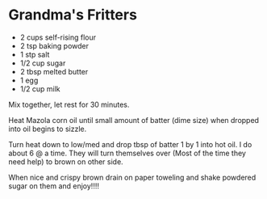 Grandma's Fritters
==================

- 2 cups self-rising flour
- 2 tsp baking powder
- 1 stp salt
- 1/2 cup sugar
- 2 tbsp melted butter
- 1 egg
- 1/2 cup milk

Mix together, let rest for 30 minutes.

Heat Mazola corn oil until small amount of batter (dime size) when dropped into oil begins to sizzle.

Turn heat down to low/med and drop tbsp of batter 1 by 1 into hot oil. I do about 6 @ a time. They will turn themselves over (Most of the time they need help) to brown on other side.

When nice and crispy brown drain on paper toweling and shake powdered sugar on them and enjoy!!!!
